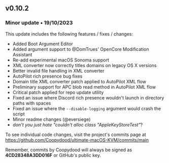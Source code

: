 ## v0.10.2

### Minor update • 19/10/2023

This update includes the following features / fixes / changes:

- Added Boot Argument Editor
- Added argument support to @DomTrues' OpenCore Modification Assistant
- Re-add experimental macOS Sonoma support
- XML converter now correctly titles domains on legacy OS X versions
- Better invalid file handling in XML converter
- AutoPilot rich presence bug fixes
- Domain title XML converter patch applied to AutoPilot XML flow
- Preliminary support for APC blob read method in AutoPilot XML flow
- Critical patch applied for repo update utility
- Fixed an issue where Discord rich presence wouldn't launch in directory paths with spaces
- Fixed an issue where the ``--disable-logging`` argument would crash the script
- Minor readme changes (@eversiege)
- *don't you just hate "couldn't alloc class "AppleKeyStoreTest"*?

To see individual code changes, visit the project's commits page at <https://github.com/Coopydood/ultimate-macOS-KVM/commits/main>

Remember, commits by Coopydood will always be signed as **4CD28348A3DD016F** or GitHub's public key.